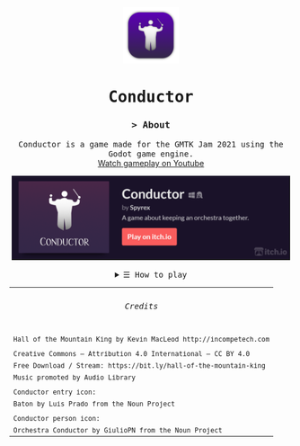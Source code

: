 <p align="center">
	<img src="assets/icon.png" height=100></img>
</p>

<h1 align="center" style="margin-bottom: 0px;"><samp>Conductor</samp></h1>

<h3 align=center><samp>&gt; About</samp></h4> 

<p align="center">
	<samp>Conductor is a game made for the GMTK Jam 2021
	using the Godot game engine.</samp><br>
	<a href="https://www.youtube.com/watch?v=78vAlFQlHYY">Watch gameplay on Youtube</a>
	<p align="center" style="margin-bottom: 0px;">
		<a href="https://spyrex.itch.io/conductor">
			<img src="assets/Banner.png" height=150></img>
		</a>
	</p>
</p>





<details align="center">
<summary> <samp>&#9776; How to play</samp></summary>
<p align="center">
	<br>
	<p align="center" style="margin-bottom: 0px;">
		<img src="assets/ItchPage.png" height=1000></img>
	</p>
</p>
</details>



<table align="center">
	<th>
		<h6 align="center">
			<samp>
				Credits
			</samp>
		</h6>	
	</th>
	<tr>
	  <td><samp><sub>Hall of the Mountain King by Kevin MacLeod http://incompetech.com</sub></samp></td>
	</tr>
	<tr>
		<td><sub><samp>
			Creative Commons — Attribution 4.0 International — CC BY 4.0<br>
			Free Download / Stream: https://bit.ly/hall-of-the-mountain-king<br>
			Music promoted by Audio Library</sub></samp>
		</td>
	</tr>
	<tr>
		<td><sub><samp>
			Conductor entry icon:<br>
			Baton by Luis Prado from the Noun Project</sub></samp>
		</td>
	</tr>
	<tr>
		<td><sub><samp>
			Conductor person icon:<br>
			Orchestra Conductor by GiulioPN from the Noun Project</sub></samp>
		</td>
	</tr>
</table>
